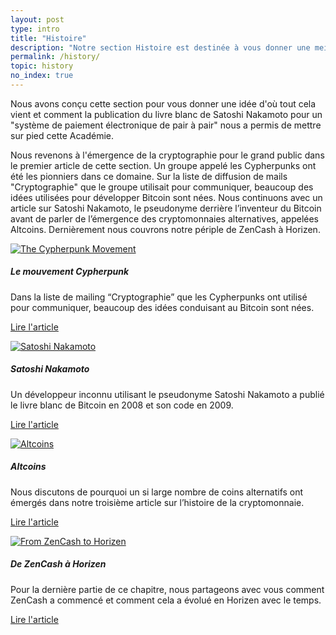 ```yaml
---
layout: post
type: intro
title: "Histoire"
description: "Notre section Histoire est destinée à vous donner une meilleure idée d'où vient la technologie Blockchain"
permalink: /history/
topic: history
no_index: true
---
```


Nous avons conçu cette section pour vous donner une idée d'où tout cela vient et comment la publication du livre blanc de Satoshi Nakamoto pour un "système de paiement électronique de pair à pair" nous a permis de mettre sur pied cette Académie.

Nous revenons à l'émergence de la cryptographie pour le grand public dans le premier article de cette section. Un groupe appelé les Cypherpunks ont été les pionniers dans ce domaine. Sur la liste de diffusion de mails "Cryptographie" que le groupe utilisait pour communiquer, beaucoup des idées utilisées pour développer Bitcoin sont nées. Nous continuons avec un article sur Satoshi Nakamoto, le pseudonyme derrière l’inventeur du Bitcoin avant de parler de l’émergence des cryptomonnaies alternatives, appelées Altcoins. Dernièrement nous couvrons notre périple de ZenCash à Horizen.

<div class="row mt-5">
    <div class="col-md-3">
        <a href="{{ site.baseurl }}{% post_url /history/2001-01-01-the-cypherpunk-movement %}">
            <img src="{{site.baseurl_root}}/assets/post_files/history/intro/cyberpunks.svg" alt="The Cypherpunk Movement" />
        </a>
    </div>
    <div class="col-md-9">
        <h5 class="intro-article-title">Le mouvement Cypherpunk</h5>
        <p class="mb-1">
            Dans la liste de mailing “Cryptographie” que les Cypherpunks ont utilisé pour communiquer, beaucoup des idées conduisant au Bitcoin sont nées.
        </p>
        <p class="mb-0">
            <a class="font-weight-bold" href="{{ site.baseurl }}{% post_url /history/2001-01-01-the-cypherpunk-movement %}">Lire l'article</a>
        </p>
    </div>
</div>

<div class="row mt-5">
    <div class="col-md-3">
        <a href="{{ site.baseurl }}{% post_url /history/2001-01-02-satoshi-nakamoto %}">
            <img src="{{site.baseurl_root}}/assets/post_files/history/intro/satoshi.svg" alt="Satoshi Nakamoto" />
        </a>
    </div>
    <div class="col-md-9">
        <h5 class="intro-article-title">Satoshi Nakamoto</h5>
        <p class="mb-1">
            Un développeur inconnu utilisant le pseudonyme Satoshi Nakamoto a publié le livre blanc de Bitcoin en 2008 et son code en 2009.
        </p>
        <p class="mb-0">
            <a class="font-weight-bold" href="{{ site.baseurl }}{% post_url /history/2001-01-02-satoshi-nakamoto %}">Lire l'article</a>
        </p>
    </div>
</div>

<div class="row mt-5">
    <div class="col-md-3">
        <a href="{{ site.baseurl }}{% post_url /history/2001-01-03-altcoins %}">
            <img src="{{site.baseurl_root}}/assets/post_files/history/intro/altcoin.svg" alt="Altcoins" />
        </a>
    </div>
    <div class="col-md-9">
        <h5 class="intro-article-title">Altcoins</h5>
        <p class="mb-1">
            Nous discutons de pourquoi un si large nombre de coins alternatifs ont émergés dans notre troisième article sur l’histoire de la cryptomonnaie.
        </p>
        <p class="mb-0">
            <a class="font-weight-bold" href="{{ site.baseurl }}{% post_url /history/2001-01-03-altcoins %}">Lire l'article</a>
        </p>
    </div>
</div>

<div class="row mt-5">
    <div class="col-md-3">
        <a href="{{ site.baseurl }}{% post_url /history/2001-01-04-from-zencash-to-horizen %}">
            <img src="{{site.baseurl_root}}/assets/post_files/history/intro/from_zencash.svg" alt="From ZenCash to Horizen" />
        </a>
    </div>
    <div class="col-md-9">
        <h5 class="intro-article-title">De ZenCash à Horizen</h5>
        <p class="mb-1">
            Pour la dernière partie de ce chapitre, nous partageons avec vous comment ZenCash a commencé et comment cela a évolué en Horizen avec le temps.
        </p>
        <p class="mb-0">
            <a class="font-weight-bold" href="{{ site.baseurl }}{% post_url /history/2001-01-04-from-zencash-to-horizen %}">Lire l'article</a>
        </p>
    </div>
</div>

